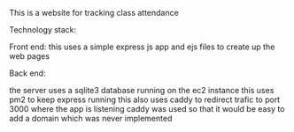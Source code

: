 This is a website for tracking class attendance

Technology stack:

Front end:
this uses a simple express js app and ejs files to create up the web pages

Back end: 

the server uses a sqlite3 database running on the ec2 instance
this uses pm2 to keep express running
this also uses caddy to redirect trafic to port 3000 where the app is listening
caddy was used so that it would be easy to add a domain which was never implemented





